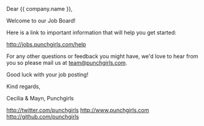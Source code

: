 Dear {{ company.name }},

Welcome to our Job Board!

Here is a link to important information that will help you get started:

http://jobs.punchgirls.com/help

For any other questions or feedback you might have, we'd love to hear from you so please mail us at team@punchgirls.com.

Good luck with your job posting!

Kind regards,

Cecilia & Mayn,
Punchgirls

http://twitter.com/punchgirls
http://www.punchgirls.com
http://github.com/punchgirls
